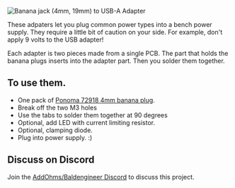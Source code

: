 ![Banana jack (4mm, 19mm) to USB-A Adapter](images/banana_to_usb_angled.png?raw=true "Banana (4mm) to USB-A")

These adpaters let you plug common power types into a bench power supply. They require a little bit of caution on your side. For example, don't apply 9 volts to the USB adapter!

Each adapter is two pieces made from a single PCB. The part that holds the banana plugs inserts into the adapter part. Then you solder them together. 


## To use them.
* One pack of [Ponoma 72918 4mm banana plug](https://octopart.com/72918-pomona+electronics-585505?r=sp). 
* Break off the two M3 holes
* Use the tabs to solder them together at 90 degrees
* Optional, add LED with current limiting resistor. 
* Optional, clamping diode.
* Plug into power supply. :)

## Discuss on Discord
Join the [AddOhms/Baldengineer Discord](https://discord.gg/Q3xzyuWqm6) to discuss this project.
